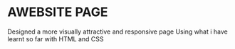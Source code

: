 # AWEBSITE PAGE
Designed a more visually attractive and responsive page Using what i have learnt so far with HTML and CSS
